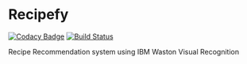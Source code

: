 # Recipefy
[![Codacy Badge](https://api.codacy.com/project/badge/Grade/55b6a7f0afba46f18441ad4e2e741e48)](https://app.codacy.com/app/yasserkabbout/Recipefy?utm_source=github.com&utm_medium=referral&utm_content=yasserkabbout/Recipefy&utm_campaign=Badge_Grade_Dashboard)
[![Build Status](https://travis-ci.com/yasserkabbout/Recipefy.svg?branch=master)](https://travis-ci.com/yasserkabbout/Recipefy)

Recipe Recommendation system using IBM Waston Visual Recognition
